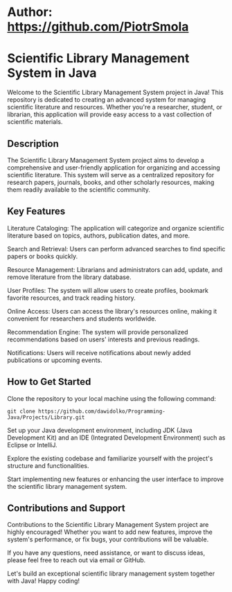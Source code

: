 # Author: https://github.com/PiotrSmola

# Scientific Library Management System in Java
Welcome to the Scientific Library Management System project in Java! This repository is dedicated to creating an advanced system for managing scientific literature and resources. Whether you're a researcher, student, or librarian, this application will provide easy access to a vast collection of scientific materials.

## Description
The Scientific Library Management System project aims to develop a comprehensive and user-friendly application for organizing and accessing scientific literature. This system will serve as a centralized repository for research papers, journals, books, and other scholarly resources, making them readily available to the scientific community.

## Key Features
Literature Cataloging: The application will categorize and organize scientific literature based on topics, authors, publication dates, and more.

Search and Retrieval: Users can perform advanced searches to find specific papers or books quickly.

Resource Management: Librarians and administrators can add, update, and remove literature from the library database.

User Profiles: The system will allow users to create profiles, bookmark favorite resources, and track reading history.

Online Access: Users can access the library's resources online, making it convenient for researchers and students worldwide.

Recommendation Engine: The system will provide personalized recommendations based on users' interests and previous readings.

Notifications: Users will receive notifications about newly added publications or upcoming events.

## How to Get Started
Clone the repository to your local machine using the following command:
```
git clone https://github.com/dawidolko/Programming-Java/Projects/Library.git
```
Set up your Java development environment, including JDK (Java Development Kit) and an IDE (Integrated Development Environment) such as Eclipse or IntelliJ.

Explore the existing codebase and familiarize yourself with the project's structure and functionalities.

Start implementing new features or enhancing the user interface to improve the scientific library management system.

## Contributions and Support
Contributions to the Scientific Library Management System project are highly encouraged! Whether you want to add new features, improve the system's performance, or fix bugs, your contributions will be valuable.

If you have any questions, need assistance, or want to discuss ideas, please feel free to reach out via email or GitHub.

Let's build an exceptional scientific library management system together with Java! Happy coding!
